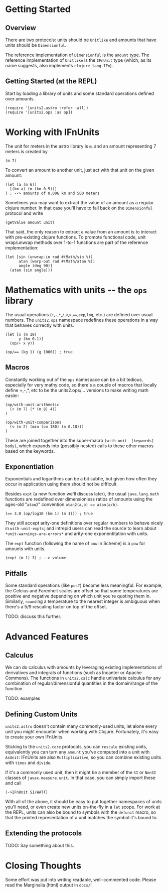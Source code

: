 # Getting Started

## Overview

There are two protocols: units should be `Unitlike` and amounts that have units should be `Dimensionful`.

The reference implementation of `Dimensionful` is the `amount` type. The reference implementation of `Unitlike` is the `IFnUnit` type (which, as its name suggests, also implements `clojure.lang.IFn`).

## Getting Started (at the REPL)

Start by loading a library of units and some standard operations defined over amounts.

    (require '[units2.astro :refer :all])
    (require '[units2.ops :as op])


# Working with IFnUnits

The unit for meters in the astro library is `m`, and an amount representing 7 meters is created by

    (m 7)

To convert an amount to another unit, just act with that unit on the given amount:

    (let [a (m 6)]
      [(km a) (m (km 0.5))]
    ) ; --> amounts of 0.006 km and 500 meters


Sometimes you may want to extract the value of an amount as a regular clojure number. In that case you'll have to fall back on the `Dimensionful` protocol and write

    (getValue amount unit)

That said, the only reason to extract a value from an amount is to interact with pre-existing clojure functions. To promote functional code, unit wrap/unwrap methods over 1-to-1 functions are part of the reference implementation:

    (let [sin (unwrap-in rad #(Math/sin %))
          atan (warp-out rad #(Math/atan %))
          angle (deg 90)]
      (atan (sin angle)))


# Mathematics with units -- the `ops` library

The usual operations (`+`,`-`,`*`,`/`,`<`,`>`,`==`,`exp`,`log`, etc.) are defined over usual numbers. The `units2.ops` namespace redefines these operations in a way that behaves correctly with units.

    (let [x (m 10)
          y (km 0.1)]
      (op/+ x y))

    (op/== (kg 1) (g 1000)) ; true

## Macros

Constantly working out of the `ops` namespace can be a bit tedious, especially for very mathy code, so there's a couple of macros that locally define +,-,*, etc to be the units2.ops/... versions to make writing math easier:

    (op/with-unit-arithmetic
      (+ (m 7) (* (m 8) 4))
    )

    (op/with-unit-comparisons
      (< (m 2) (min (cm 180) (m 0.18)))
    )

These are joined together into the super-macro `(with-unit- [keywords] body)`, which expands into (possibly nested) calls to these other macros based on the keywords.


## Exponentiation

Exponentials and logarithms can be a bit subtle, but given how often they occur in application using them should not be difficult.

Besides `expt` (a new function we'll discuss later), the usual `java.lang.math` functions are redefined over dimensionless ratios of amounts using the ages-old "`atan2`" convention `atan2(a,b) == atan(a/b)`.

    (== 3.0 (op/log10 (km 1) (m 1))) ; true

They still accept arity-one definitions over regular numbers to behave nicely in `with-unit-expts`; and intrepid users can read the source to learn about `*unit-warnings-are-errors*` and arity-one exponentitation with units.


The `expt` function (following the name of `pow` in Scheme) is a `pow` for amounts with units.

    (expt (m 1) 3) ; --> volume

## Pitfalls

Some standard operations (like `pos?`) become less meaningful. For example, the Celcius and Farenheit scales are offset so that some temperatures are positive and negative depending on which unit you're quoting them in. Similarly, `round`ing a temperature to the nearest integer is ambiguous when there's a 5/9 rescaling factor on top of the offset.

TODO: discuss this further.

# Advanced Features

## Calculus

We can do calculus with amounts by leveraging existing implementations of derivatives and integrals of functions (such as Incanter or Apache Commons). The functions in `units2.calc` handle univariate calculus for any combination of regular/dimensionful quantities in the domain/range of the function.

TODO: examples

## Defining Custom Units

`units2.astro` doesn't contain many commonly-used units, let alone every unit you might encounter when working with Clojure. Fortunately, it's easy to create your own IFnUnits.

Sticking to the `units2.core` protocols, you can `rescale` existing units, equivalently you can turn any `amount` you've computed into a unit with `AsUnit`: IFnUnits are also `Multiplicative`, so you can combine existing units with `times` and `divide`.

If it's a commonly used unit, then it might be a member of the `SI` or `NonSI` classes of `javax.measure.unit`. In that case, you can simply import these and call

    (->IFnUnit SI/WATT)

With all of the above, it should be easy to put together namespaces of units you'll need, or even create new units on-the-fly in a `let` scope. For work at the REPL, units can also be bound to symbols with the `defunit` macro, so that the printed representation of a unit matches the symbol it's bound to.

## Extending the protocols

TODO: Say something about this.

# Closing Thoughts

Some effort was put into writing readable, well-commented code. Please read the Marginalia (html) output in `docs/`!
